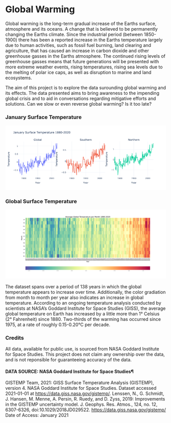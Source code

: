 # Global Warming

Global warming is the long-term gradual increase of the Earths surface, atmosphere and its oceans. A change that is believed to be permanently changing the Earths climate. Since the industrial period (between 1850-1900) there has been a reported increase in the Earths temperature largely due to human activities, such as fossil fuel burning, land clearing and agriculture, that has caused an increase in carbon dioxide and other greenhouse gasses in the Earths atmosphere.  The continued rising levels of greenhouse gasses means that future generations will be presented with more extreme weather events, rising temperatures, rising sea levels due to the melting of polar ice caps, as well as disruption to marine and land ecosystems. 

The aim of this project is to explore the data surounding global warming and its effects.  The data presented aims to bring awareness to the impending global crisis and to aid in conversations regarding mitigative efforts and solutions. Can we slow or even reverse global warming? Is it too late?

### January Surface Temperature

![Images/hemis.png](Images/hemis.png)


### Global Surface Temperature

![Images/global.png](Images/global.png)

The dataset spans over a period of 138 years in which the global temperature appears to increase over time. Additionally, the color gradiation from month to month per year also indicates an increase in global temperature. According to an ongoing temperature analysis conducted by scientists at NASA’s Goddard Institute for Space Studies (GISS), the average global temperature on Earth has increased by a little more than 1° Celsius (2° Fahrenheit) since 1880. Two-thirds of the warming has occurred since 1975, at a rate of roughly 0.15-0.20°C per decade.

### Credits

All data, available for public use, is sourced from NASA Goddard Institute for Space Studies. This project does not claim any ownership over the data, and is not reponsible for guaranteeing accuracy of the data.

#### DATA SOURCE: NASA Goddard Institute for Space Studies¶
GISTEMP Team, 2021: GISS Surface Temperature Analysis (GISTEMP), version 4. NASA Goddard Institute for Space Studies. Dataset accessed 2021-01-01 at https://data.giss.nasa.gov/gistemp/.
Lenssen, N., G. Schmidt, J. Hansen, M. Menne, A. Persin, R. Ruedy, and D. Zyss, 2019: Improvements in the GISTEMP uncertainty model. J. Geophys. Res. Atmos., 124, no. 12, 6307-6326, doi:10.1029/2018JD029522.
https://data.giss.nasa.gov/gistemp/ Date of Access: January 2021




